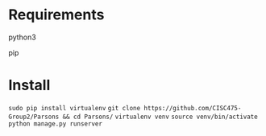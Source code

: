 # Requirements
python3

pip

# Install
`sudo pip install virtualenv`
`git clone https://github.com/CISC475-Group2/Parsons && cd Parsons/`
`virtualenv venv`
`source venv/bin/activate`
`python manage.py runserver`
